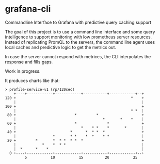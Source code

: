 # grafana-cli
Commandline Interface to Grafana with predictive query caching support

The goal of this project is to use a command line interface and some query intelligence to support monitoring with low prometheus server resources.
Instead of replicating PromQL to the servers, the command line agent uses local caches and predictive logic to get the metrics out. 

In case the server cannot respond with metrices, the CLI interpolates the response and fills gaps.

Work in progress.

It produces charts like that:
```
> profile-service-v1 (rp/120sec)
    +----+------------+------------+-----------+------------+--+
120 +                                                     *    +
    |                                                          |
100 +                                                          +
    |                                                     * *  |
 80 +                           *         *                    +
    |                                        *       *    *    |
 60 +                           *              *               +
    |                              *    * *    *       *       |
 40 +                         *      *  * *  *                 +
    |                 *       * *    *  *    * *               |
 20 +         *       *  * *  * *  *                           +
    |            *    *  * *                                   |
    |  *      *    *                                           |
  0 +----+------------+------------+-----------+------------+--+
         5           10           15          20           25  
